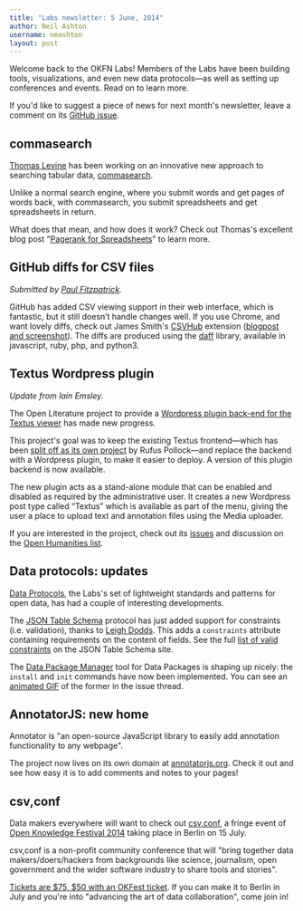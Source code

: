 ```yaml
---
title: "Labs newsletter: 5 June, 2014"
author: Neil Ashton
username: nmashton
layout: post
---
```


Welcome back to the OKFN Labs! Members of the Labs have been building tools, visualizations, and even new data protocols—as well as setting up conferences and events. Read on to learn more.

If you'd like to suggest a piece of news for next month's newsletter, leave a comment on its [GitHub issue](https://github.com/okfn/okfn.github.com/issues/215).

## commasearch

[Thomas Levine](http://okfnlabs.org/members/tlevine/) has been working on an innovative new approach to searching tabular data, [commasearch](https://github.com/tlevine/commasearch).

Unlike a normal search engine, where you submit words and get pages of words back, with commasearch, you submit spreadsheets and get spreadsheets in return.

What does that mean, and how does it work? Check out Thomas's excellent blog post "[Pagerank for Spreadsheets](http://dada.pink/dada/pagerank-for-spreadsheets/)" to learn more.

## GitHub diffs for CSV files

*Submitted by [Paul Fitzpatrick](http://okfnlabs.org/members/paulfitz/).*

GitHub has added CSV viewing support in their web interface, which is fantastic, but it still doesn’t handle changes well. If you use Chrome, and want lovely diffs, check out James Smith's [CSVHub](https://github.com/theodi/csvhub) extension ([blogpost and screenshot](http://theodi.org/blog/csvhub-github-diffs-for-csv-files)). The diffs are produced using the [daff](http://paulfitz.github.io/daff/) library, available in javascript, ruby, php, and python3.

## Textus Wordpress plugin

*Update from Iain Emsley.*

The Open Literature project to provide a [Wordpress plugin back-end for the Textus viewer](https://github.com/okfn/textus-wordpress) has made new progress.

This project's goal was to keep the existing Textus frontend—which has been [split off as its own project](https://github.com/okfn/textus-viewer) by Rufus Pollock—and replace the backend with a Wordpress plugin, to make it easier to deploy. A version of this plugin backend is now available.

The new plugin acts as a stand-alone module that can be enabled and disabled as required by the administrative user. It creates a new Wordpress post type called “Textus” which is available as part of the menu, giving the user a place to upload text and annotation files using the Media uploader.

If you are interested in the project, check out its [issues](https://github.com/okfn/textus-wordpress/issues) and discussion on the [Open Humanities list](https://lists.okfn.org/mailman/listinfo/open-humanities).

## Data protocols: updates

[Data Protocols](http://dataprotocols.org/), the Labs's set of lightweight standards and patterns for open data, has had a couple of interesting developments.

The [JSON Table Schema](http://dataprotocols.org/json-table-schema/) protocol has just added support for constraints (i.e. validation), thanks to [Leigh Dodds](http://www.ldodds.com/). This adds a `constraints` attribute containing requirements on the content of fields. See the full [list of valid constraints](http://dataprotocols.org/json-table-schema/#field-constraints) on the JSON Table Schema site.

The [Data Package Manager](https://github.com/okfn/dpm/) tool for Data Packages is shaping up nicely: the `install` and `init` commands have now been implemented. You can see an [animated GIF](https://github.com/okfn/dpm/issues/3#issuecomment-43440812) of the former in the issue thread.

## AnnotatorJS: new home

Annotator is "an open-source JavaScript library to easily add annotation functionality to any webpage".

The project now lives on its own domain at [annotatorjs.org](http://annotatorjs.org/). Check it out and see how easy it is to add comments and notes to your pages!

## csv,conf

Data makers everywhere will want to check out [csv,conf](http://csvconf.com/), a fringe event of [Open Knowledge Festival 2014](http://2014.okfestival.org/) taking place in Berlin on 15 July.

csv,conf is a non-profit community conference that will "bring together data makers/doers/hackers from backgrounds like science, journalism, open government and the wider software industry to share tools and stories".

[Tickets are $75, $50 with an OKFest ticket](http://register.csvconf.com/). If you can make it to Berlin in July and you're into "advancing the art of data collaboration", come join in!